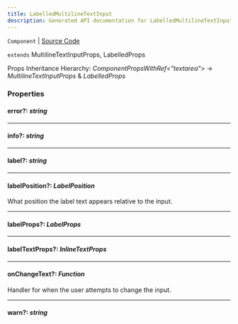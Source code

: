```yaml
---
title: LabelledMultilineTextInput
description: Generated API documentation for LabelledMultilineTextInput.
---
```


`Component` | [Source Code](https://github.com/mrCamelCode/jtjs/blob/ddfaeb1a2c9bf793372bb41076f65f452b124091/libs/react/lib/components/input/labelled/LabelledMultilineTextInput.tsx#L8)

`extends` MultilineTextInputProps, LabelledProps

Props Inheritance Hierarchy: _ComponentPropsWithRef<"textarea">_ -> _MultilineTextInputProps_ & _LabelledProps_

### Properties

#### error?: _string_

---

#### info?: _string_

---

#### label?: _string_

---

#### labelPosition?: _LabelPosition_

What position the label text appears relative to the input.

---

#### labelProps?: _LabelProps_

---

#### labelTextProps?: _InlineTextProps_

---

#### onChangeText?: _Function_

Handler for when the user attempts to change the input.

---

#### warn?: _string_